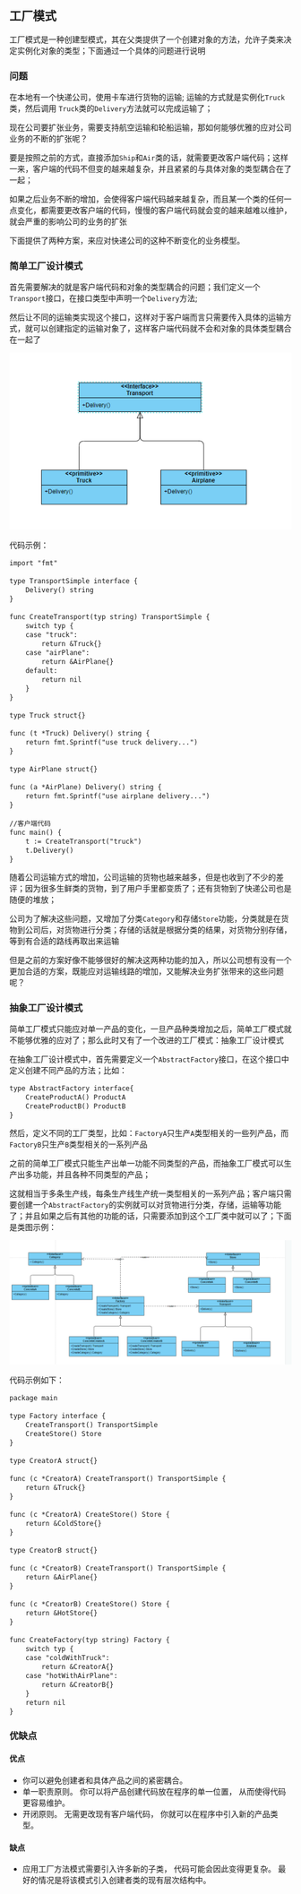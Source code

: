 ## 工厂模式

工厂模式是一种创建型模式，其在父类提供了一个创建对象的方法，允许子类来决定实例化对象的类型；下面通过一个具体的问题进行说明

### 问题

在本地有一个快递公司，使用卡车进行货物的运输; 运输的方式就是实例化`Truck`类，然后调用 `Truck`类的`Delivery`方法就可以完成运输了；

现在公司要扩张业务，需要支持航空运输和轮船运输，那如何能够优雅的应对公司业务的不断的扩张呢？

要是按照之前的方式，直接添加`Ship`和`Air`类的话，就需要更改客户端代码；这样一来，客户端的代码不但变的越来越复杂，并且紧紧的与具体对象的类型耦合在了一起；

如果之后业务不断的增加，会使得客户端代码越来越复杂，而且某一个类的任何一点变化，都需要更改客户端的代码，慢慢的客户端代码就会变的越来越难以维护，就会严重的影响公司的业务的扩张

下面提供了两种方案，来应对快递公司的这种不断变化的业务模型。

### 简单工厂设计模式

首先需要解决的就是客户端代码和对象的类型耦合的问题；我们定义一个`Transport`接口，在接口类型中声明一个`Delivery`方法; 

然后让不同的运输类实现这个接口，这样对于客户端而言只需要传入具体的运输方式，就可以创建指定的运输对象了，这样客户端代码就不会和对象的具体类型耦合在一起了

![factory_simple](./img/factory_simple.png)

代码示例：
```
import "fmt"

type TransportSimple interface {
	Delivery() string
}

func CreateTransport(typ string) TransportSimple {
	switch typ {
	case "truck":
		return &Truck{}
	case "airPlane":
		return &AirPlane{}
	default:
		return nil
	}
}

type Truck struct{}

func (t *Truck) Delivery() string {
	return fmt.Sprintf("use truck delivery...")
}

type AirPlane struct{}

func (a *AirPlane) Delivery() string {
	return fmt.Sprintf("use airplane delivery...")
}

//客户端代码
func main() {
	t := CreateTransport("truck")
	t.Delivery()
}

```
随着公司运输方式的增加，公司运输的货物也越来越多，但是也收到了不少的差评；因为很多生鲜类的货物，到了用户手里都变质了；还有货物到了快递公司也是随便的堆放；

公司为了解决这些问题，又增加了分类`Category`和存储`Store`功能，分类就是在货物到公司后，对货物进行分类；存储的话就是根据分类的结果，对货物分别存储，等到有合适的路线再取出来运输

但是之前的方案好像不能够很好的解决这两种功能的加入，所以公司想有没有一个更加合适的方案，既能应对运输线路的增加，又能解决业务扩张带来的这些问题呢？

### 抽象工厂设计模式

简单工厂模式只能应对单一产品的变化，一旦产品种类增加之后，简单工厂模式就不能够优雅的应对了；那么此时又有了一个改进的工厂模式：抽象工厂设计模式

在抽象工厂设计模式中，首先需要定义一个`AbstractFactory`接口，在这个接口中定义创建不同产品的方法；比如：

```
type AbstractFactory interface{
    CreateProductA() ProductA
    CreateProductB() ProductB
}
```

然后，定义不同的工厂类型，比如：`FactoryA`只生产`A`类型相关的一些列产品，而`FactoryB`只生产`B`类型相关的一系列产品

之前的简单工厂模式只能生产出单一功能不同类型的产品，而抽象工厂模式可以生产出多功能，并且各种不同类型的产品；

这就相当于多条生产线，每条生产线生产统一类型相关的一系列产品；客户端只需要创建一个`AbstractFactory`的实例就可以对货物进行分类，存储，运输等功能了；并且如果之后有其他的功能的话，只需要添加到这个工厂类中就可以了；下面是类图示例：

![factory_complex](./img/fac_complex.png)

代码示例如下：
```
package main

type Factory interface {
	CreateTransport() TransportSimple
	CreateStore() Store
}

type CreatorA struct{}

func (c *CreatorA) CreateTransport() TransportSimple {
	return &Truck{}
}

func (c *CreatorA) CreateStore() Store {
	return &ColdStore{}
}

type CreatorB struct{}

func (c *CreatorB) CreateTransport() TransportSimple {
	return &AirPlane{}
}

func (c *CreatorB) CreateStore() Store {
	return &HotStore{}
}

func CreateFactory(typ string) Factory {
	switch typ {
	case "coldWithTruck":
		return &CreatorA{}
	case "hotWithAirPlane":
		return &CreatorB{}
	}
	return nil
}

```

### 优缺点

#### 优点

-  你可以避免创建者和具体产品之间的紧密耦合。
-  单一职责原则。 你可以将产品创建代码放在程序的单一位置， 从而使得代码更容易维护。
-  开闭原则。 无需更改现有客户端代码， 你就可以在程序中引入新的产品类型。

#### 缺点

- 应用工厂方法模式需要引入许多新的子类， 代码可能会因此变得更复杂。 最好的情况是将该模式引入创建者类的现有层次结构中。